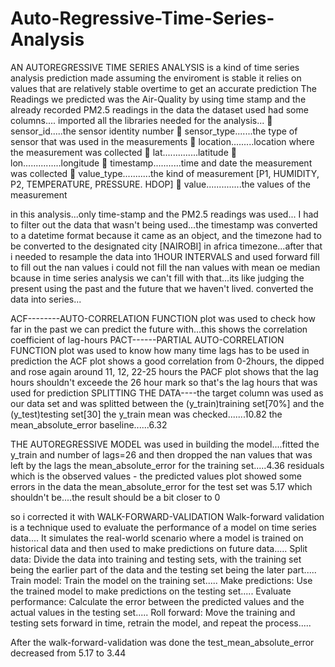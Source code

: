 # Auto-Regressive-Time-Series-Analysis
AN AUTOREGRESSIVE TIME SERIES ANALYSIS is a kind of time series analysis prediction made assuming the enviroment is stable
it relies on values that are relatively stable overtime to get an accurate prediction
The Readings we predicted was the Air-Quality by using time stamp and the already recorded PM2.5 readings in the data
the dataset used had some columns....
imported all the libraries needed for the analysis...

sensor_id.....the sensor identity number

sensor_type.......the type of sensor that was used in the measurements

location.........location where the measurement was collected

lat..............latitude

lon...............longitude

timestamp...........time and date the measurement was collected

value_type...........the kind of measurement [P1, HUMIDITY, P2, TEMPERATURE, PRESSURE. HDOP]

value..............the values of the measurement 


in this analysis...only time-stamp and the PM2.5 readings was used...
I had to filter out the data that wasn't being used...the timestamp was converted to a datetime format because it came as an object,
and the timezone had to be converted to the designated city [NAIROBI] in africa timezone...after that i needed to resample the data into 1HOUR INTERVALS and used forward fill to fill out the nan values
i could not fill the nan values with mean oe median bcause in time series analysis we can't fill with that...its like judging the present using the past and the future that we haven't lived.
converted the data into series...

ACF--------AUTO-CORRELATION FUNCTION plot was used to check how far in the past we can predict the future with...this shows the correlation coefficient of lag-hours
PACT------PARTIAL AUTO-CORRELATION FUNCTION plot was used to know how many time lags has to be used in prediction
the ACF plot shows a good correlation from 0-2hours, the dipped and rose again around 11, 12, 22-25 hours
the PACF plot shows that the lag hours shouldn't exceede the 26 hour mark so that's the lag hours that was used for prediction
SPLITTING THE DATA----the target column was used as our data set and was splitted between the (y_train)training set[70%] and the (y_test)testing set[30]
the y_train mean was checked.......10.82
the mean_absolute_error baseline......6.32


THE AUTOREGRESSIVE MODEL was used in building the model....fitted the y_train and number of lags=26 and then dropped the nan values that was left by the lags
the mean_absolute_error for the training set.....4.36
residuals which is the observed values - the predicted values plot showed some errors in the data 
the mean_absolute_error for the test set was 5.17 which shouldn't be....the result should be a bit closer to 0


so i corrected it with WALK-FORWARD-VALIDATION
Walk-forward validation is a technique used to evaluate the performance of a model on time series data....
It simulates the real-world scenario where a model is trained on historical data and then used to make predictions on future data.....
Split data: Divide the data into training and testing sets, with the training set being the earlier part of the data and the testing set being the later part.....
Train model: Train the model on the training set.....
Make predictions: Use the trained model to make predictions on the testing set.....
Evaluate performance: Calculate the error between the predicted values and the actual values in the testing set.....
Roll forward: Move the training and testing sets forward in time, retrain the model, and repeat the process.....

After the walk-forward-validation was done the test_mean_absolute_error decreased from 5.17 to 3.44
